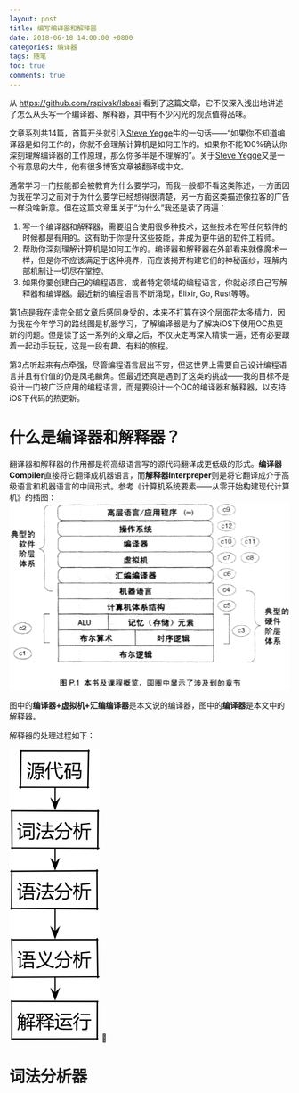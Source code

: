 ```yaml
---
layout: post
title: 编写编译器和解释器
date: 2018-06-18 14:00:00 +0800
categories: 编译器
tags: 随笔
toc: true
comments: true
---
```

从
https://github.com/rspivak/lsbasi
看到了这篇文章，它不仅深入浅出地讲述了怎么从头写一个编译器、解释器，其中有不少闪光的观点值得品味。

<!-- more -->
文章系列共14篇，首篇开头就引入[Steve Yegge](http://steve-yegge.blogspot.com/)牛的一句话——“如果你不知道编译器是如何工作的，你就不会理解计算机是如何工作的。如果你不能100%确认你深刻理解编译器的工作原理，那么你多半是不理解的”。关于[Steve Yegge](http://steve-yegge.blogspot.com/)又是一个有意思的大牛，他有很多博客文章被翻译成中文。

通常学习一门技能都会被教育为什么要学习，而我一般都不看这类陈述，一方面因为我在学习之前对于为什么要学已经想得很清楚，另一方面这类描述像拉客的广告一样没啥新意。但在这篇文章里关于“为什么”我还是读了两遍：

1. 写一个编译器和解释器，需要组合使用很多种技术，这些技术在写任何软件的时候都是有用的。这有助于你提升这些技能，并成为更牛逼的软件工程师。
2. 帮助你深刻理解计算机是如何工作的。编译器和解释器在外部看来就像魔术一样，但是你不应该满足于这种境界，而应该揭开构建它们的神秘面纱，理解内部机制让一切尽在掌控。
3. 如果你要创建自己的编程语言，或者特定领域的编程语言，你就必须自己写解释器和编译器。最近新的编程语言不断涌现，Elixir, Go, Rust等等。

第1点是我在读完全部文章后感同身受的，本来不打算在这个层面花太多精力，因为我在今年学习的路线图是机器学习，了解编译器是为了解决iOS下使用OC热更新的问题。但是读了这一系列的文章之后，不仅决定再深入精读一遍，还有必要跟着一起动手玩玩，这是一段有趣、有料的旅程。

第3点听起来有点牵强，尽管编程语言层出不穷，但这世界上需要自己设计编程语言并且有价值的仍是凤毛麟角。但最近还真是遇到了这类的挑战——我的目标不是设计一门被广泛应用的编程语言，而是要设计一个OC的编译器和解释器，以支持iOS下代码的热更新。

# 什么是编译器和解释器？

翻译器和解释器的作用都是将高级语言写的源代码翻译成更低级的形式。**编译器Compiler**直接将它翻译成机器语言，而**解释器Interpreper**则是将它翻译成介于高级语言和机器语言的中间形式。参考《计算机系统要素——从零开始构建现代计算机》的插图：
![](0618BuildASimpleInterpreter1/img01.png)

图中的**编译器+虚拟机+汇编编译器**是本文说的编译器，图中的**编译器**是本文中的解释器。

解释器的处理过程如下：

![](0618BuildASimpleInterpreter1/img02.png)

# 词法分析器
